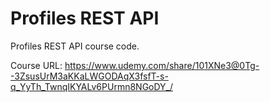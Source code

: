 # Profiles REST API

Profiles REST API course code.

Course URL: https://www.udemy.com/share/101XNe3@0Tg--3ZsusUrM3aKKaLWGODAqX3fsfT-s-q_YyTh_TwnqIKYALv6PUrmn8NGoDY_/
